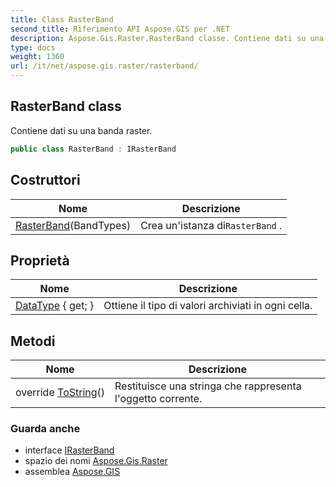 ```yaml
---
title: Class RasterBand
second_title: Riferimento API Aspose.GIS per .NET
description: Aspose.Gis.Raster.RasterBand classe. Contiene dati su una banda raster.
type: docs
weight: 1360
url: /it/net/aspose.gis.raster/rasterband/
---
```

## RasterBand class

Contiene dati su una banda raster.

```csharp
public class RasterBand : IRasterBand
```

## Costruttori

| Nome | Descrizione |
| --- | --- |
| [RasterBand](rasterband/)(BandTypes) | Crea un'istanza di`RasterBand` . |

## Proprietà

| Nome | Descrizione |
| --- | --- |
| [DataType](../../aspose.gis.raster/rasterband/datatype/) { get; } | Ottiene il tipo di valori archiviati in ogni cella. |

## Metodi

| Nome | Descrizione |
| --- | --- |
| override [ToString](../../aspose.gis.raster/rasterband/tostring/)() | Restituisce una stringa che rappresenta l'oggetto corrente. |

### Guarda anche

* interface [IRasterBand](../irasterband/)
* spazio dei nomi [Aspose.Gis.Raster](../../aspose.gis.raster/)
* assemblea [Aspose.GIS](../../)


